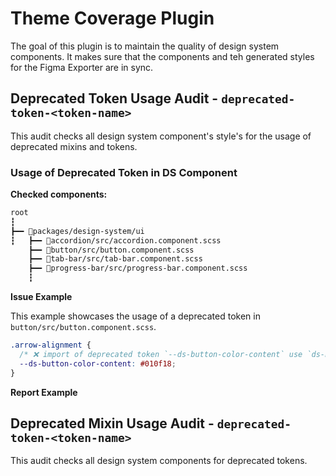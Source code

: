 # Theme Coverage Plugin

The goal of this plugin is to maintain the quality of design system components.
It makes sure that the components and teh generated styles for the Figma Exporter are in sync.

## Deprecated Token Usage Audit - `deprecated-token-<token-name>`

This audit checks all design system component's style's for the usage of deprecated mixins and tokens.

### Usage of Deprecated Token in DS Component

**Checked components:**

```bash
root
┇
┣━━ 📂packages/design-system/ui
┇   ┣━━ 📂accordion/src/accordion.component.scss
    ┣━━ 📂button/src/button.component.scss
    ┣━━ 📂tab-bar/src/tab-bar.component.scss
    ┣━━ 📂progress-bar/src/progress-bar.component.scss
    ┇
```

**Issue Example**

This example showcases the usage of a deprecated token in `button/src/button.component.scss`.

```scss
.arrow-alignment {
  /* ❌ import of deprecated token `--ds-button-color-content` use `ds-button-color-text` instead */
  --ds-button-color-content: #010f18;
}
```

**Report Example**



## Deprecated Mixin Usage Audit - `deprecated-token-<token-name>`

This audit checks all design system components for deprecated tokens.


